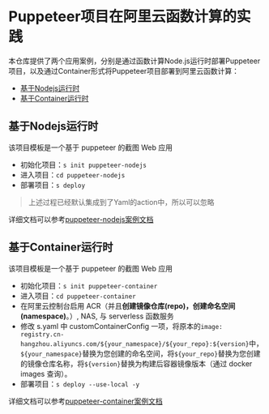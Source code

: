 # Puppeteer项目在阿里云函数计算的实践

本仓库提供了两个应用案例，分别是通过函数计算Node.js运行时部署Puppeteer项目，以及通过Container形式将Puppeteer项目部署到阿里云函数计算：

- [基于Nodejs运行时](#基于Nodejs运行时)
- [基于Container运行时](#基于Container运行时)

## 基于Nodejs运行时

该项目模板是一个基于 puppeteer 的截图 Web 应用

- 初始化项目：`s init puppeteer-nodejs`
- 进入项目：`cd puppeteer-nodejs`
- 部署项目：`s deploy`

> 上述过程已经默认集成到了Yaml的action中，所以可以忽略

详细文档可以参考[puppeteer-nodejs案例文档](./puppeteer-nodejs/src)

## 基于Container运行时

该项目模板是一个基于 puppeteer 的截图 Web 应用

- 初始化项目：`s init puppeteer-container`
- 进入项目：`cd puppeteer-container`
- 在阿里云控制台启用 ACR（并且**创建镜像仓库(repo)，创建命名空间(namespace)**。）, NAS, 与 serverless 函数服务
- 修改 s.yaml 中 customContainerConfig 一项，将原本的`image: registry.cn-hangzhou.aliyuncs.com/${your_namespace}/${your_repo}:${version}`中，`${your_namespace}`替换为您创建的命名空间，将`${your_repo}`替换为您创建的镜像仓库名称，将`${version}`替换为构建后容器镜像版本（通过 docker images 查询）。
- 部署项目：`s deploy --use-local -y`

详细文档可以参考[puppeteer-container案例文档](./puppeteer-container/src)
